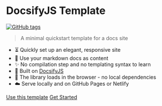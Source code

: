 <!-- TODO: Update title -->
<h1 id="cover-heading">
  DocsifyJS Template
</h1>

[![GitHub tags](https://img.shields.io/github/tag/MichaelCurrin/docsify-js-template.svg)](https://GitHub.com/MichaelCurrin/docsify-js-template/tags/) <!-- TODO: Update username and repo name -->

> A minimal quickstart template for a docs site <!-- TODO: Replace with your description -->


<!-- TODO: Update to match your project's benefits/features. Git emojis work great here. -->

- :hourglass_flowing_sand: Quickly set up an elegant, responsive site
- :open_file_folder: Use your markdown docs as content
- :sparkles: No compilation step and no templating syntax to learn
- :nut_and_bolt: Built on [DocsifyJS](https://docsify.js.org/)
- :pushpin: The library loads in the browser - no local dependencies
- :cloud: Serve locally and on GitHub Pages or Netlify


[Use this template](https://github.com/MichaelCurrin/docsify-js-template/generate) <!-- TODO: Remove on your copy of this template.-->
[Get Started](#docsifyjs-template) <!-- TODO: Use ID of your homepage heading -->
